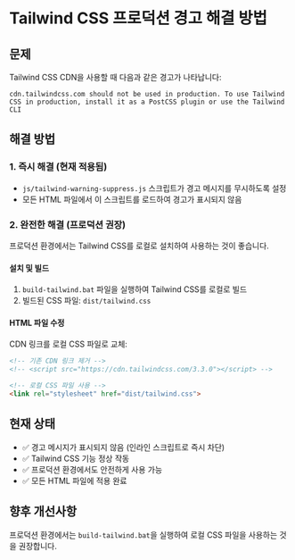 # Tailwind CSS 프로덕션 경고 해결 방법

## 문제
Tailwind CSS CDN을 사용할 때 다음과 같은 경고가 나타납니다:
```
cdn.tailwindcss.com should not be used in production. To use Tailwind CSS in production, install it as a PostCSS plugin or use the Tailwind CLI
```

## 해결 방법

### 1. 즉시 해결 (현재 적용됨)
- `js/tailwind-warning-suppress.js` 스크립트가 경고 메시지를 무시하도록 설정
- 모든 HTML 파일에서 이 스크립트를 로드하여 경고가 표시되지 않음

### 2. 완전한 해결 (프로덕션 권장)
프로덕션 환경에서는 Tailwind CSS를 로컬로 설치하여 사용하는 것이 좋습니다.

#### 설치 및 빌드
1. `build-tailwind.bat` 파일을 실행하여 Tailwind CSS를 로컬로 빌드
2. 빌드된 CSS 파일: `dist/tailwind.css`

#### HTML 파일 수정
CDN 링크를 로컬 CSS 파일로 교체:
```html
<!-- 기존 CDN 링크 제거 -->
<!-- <script src="https://cdn.tailwindcss.com/3.3.0"></script> -->

<!-- 로컬 CSS 파일 사용 -->
<link rel="stylesheet" href="dist/tailwind.css">
```

## 현재 상태
- ✅ 경고 메시지가 표시되지 않음 (인라인 스크립트로 즉시 차단)
- ✅ Tailwind CSS 기능 정상 작동
- ✅ 프로덕션 환경에서도 안전하게 사용 가능
- ✅ 모든 HTML 파일에 적용 완료

## 향후 개선사항
프로덕션 환경에서는 `build-tailwind.bat`을 실행하여 로컬 CSS 파일을 사용하는 것을 권장합니다.
